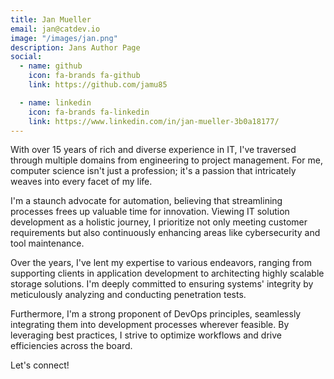```yaml
---
title: Jan Mueller
email: jan@catdev.io
image: "/images/jan.png"
description: Jans Author Page
social:
  - name: github
    icon: fa-brands fa-github
    link: https://github.com/jamu85

  - name: linkedin
    icon: fa-brands fa-linkedin
    link: https://www.linkedin.com/in/jan-mueller-3b0a18177/
---
```


With over 15 years of rich and diverse experience in IT, I've traversed through multiple domains from engineering to project management. For me, computer science isn't just a profession; it's a passion that intricately weaves into every facet of my life.

I'm a staunch advocate for automation, believing that streamlining processes frees up valuable time for innovation. Viewing IT solution development as a holistic journey, I prioritize not only meeting customer requirements but also continuously enhancing areas like cybersecurity and tool maintenance.

Over the years, I've lent my expertise to various endeavors, ranging from supporting clients in application development to architecting highly scalable storage solutions. I'm deeply committed to ensuring systems' integrity by meticulously analyzing and conducting penetration tests.

Furthermore, I'm a strong proponent of DevOps principles, seamlessly integrating them into development processes wherever feasible. By leveraging best practices, I strive to optimize workflows and drive efficiencies across the board.

Let's connect!